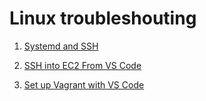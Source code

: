 # Linux troubleshouting

1. [Systemd and SSH](https://github.com/ibrahima1289/troubleshooting/blob/main/Linux/systemd-wsl.md)

2. [SSH into EC2 From VS Code](https://github.com/ibrahima1289/troubleshooting/blob/main/Linux/ec2-vscode-ssh.md)

3. [Set up Vagrant with VS Code](https://github.com/ibrahima1289/troubleshooting/blob/main/Linux/vagrant-to0vscode.md)